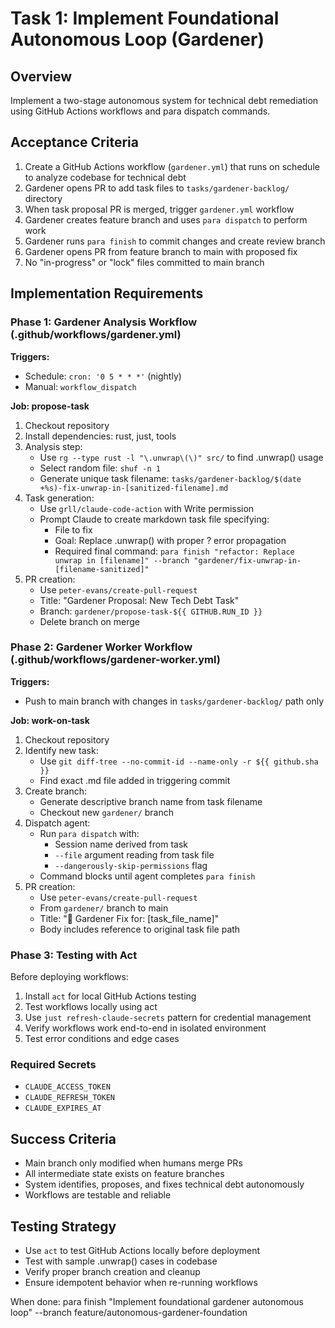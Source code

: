 # Task 1: Implement Foundational Autonomous Loop (Gardener)

## Overview
Implement a two-stage autonomous system for technical debt remediation using GitHub Actions workflows and para dispatch commands.

## Acceptance Criteria

1. Create a GitHub Actions workflow (`gardener.yml`) that runs on schedule to analyze codebase for technical debt
2. Gardener opens PR to add task files to `tasks/gardener-backlog/` directory  
3. When task proposal PR is merged, trigger `gardener.yml` workflow
4. Gardener creates feature branch and uses `para dispatch` to perform work
5. Gardener runs `para finish` to commit changes and create review branch
6. Gardener opens PR from feature branch to main with proposed fix
7. No "in-progress" or "lock" files committed to main branch

## Implementation Requirements

### Phase 1: Gardener Analysis Workflow (.github/workflows/gardener.yml)

**Triggers:**
- Schedule: `cron: '0 5 * * *'` (nightly)
- Manual: `workflow_dispatch`

**Job: propose-task**
1. Checkout repository
2. Install dependencies: rust, just, tools
3. Analysis step:
   - Use `rg --type rust -l "\.unwrap\(\)" src/` to find .unwrap() usage
   - Select random file: `shuf -n 1`
   - Generate unique task filename: `tasks/gardener-backlog/$(date +%s)-fix-unwrap-in-[sanitized-filename].md`
4. Task generation:
   - Use `grll/claude-code-action` with Write permission
   - Prompt Claude to create markdown task file specifying:
     - File to fix
     - Goal: Replace .unwrap() with proper ? error propagation
     - Required final command: `para finish "refactor: Replace unwrap in [filename]" --branch "gardener/fix-unwrap-in-[filename-sanitized]"`
5. PR creation:
   - Use `peter-evans/create-pull-request`
   - Title: "Gardener Proposal: New Tech Debt Task"
   - Branch: `gardener/propose-task-${{ GITHUB.RUN_ID }}`
   - Delete branch on merge

### Phase 2: Gardener Worker Workflow (.github/workflows/gardener-worker.yml)

**Triggers:**
- Push to main branch with changes in `tasks/gardener-backlog/` path only

**Job: work-on-task**
1. Checkout repository
2. Identify new task:
   - Use `git diff-tree --no-commit-id --name-only -r ${{ github.sha }}`
   - Find exact .md file added in triggering commit
3. Create branch:
   - Generate descriptive branch name from task filename
   - Checkout new `gardener/` branch
4. Dispatch agent:
   - Run `para dispatch` with:
     - Session name derived from task
     - `--file` argument reading from task file
     - `--dangerously-skip-permissions` flag
   - Command blocks until agent completes `para finish`
5. PR creation:
   - Use `peter-evans/create-pull-request`
   - From `gardener/` branch to main
   - Title: "🌿 Gardener Fix for: [task_file_name]"
   - Body includes reference to original task file path

### Phase 3: Testing with Act

Before deploying workflows:
1. Install `act` for local GitHub Actions testing
2. Test workflows locally using act
3. Use `just refresh-claude-secrets` pattern for credential management
4. Verify workflows work end-to-end in isolated environment
5. Test error conditions and edge cases

### Required Secrets
- `CLAUDE_ACCESS_TOKEN`
- `CLAUDE_REFRESH_TOKEN` 
- `CLAUDE_EXPIRES_AT`

## Success Criteria
- Main branch only modified when humans merge PRs
- All intermediate state exists on feature branches
- System identifies, proposes, and fixes technical debt autonomously
- Workflows are testable and reliable

## Testing Strategy
- Use `act` to test GitHub Actions locally before deployment
- Test with sample .unwrap() cases in codebase
- Verify proper branch creation and cleanup
- Ensure idempotent behavior when re-running workflows

When done: para finish "Implement foundational gardener autonomous loop" --branch feature/autonomous-gardener-foundation